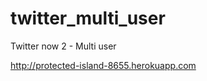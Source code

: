 twitter_multi_user
==================

Twitter now 2 - Multi user

http://protected-island-8655.herokuapp.com
